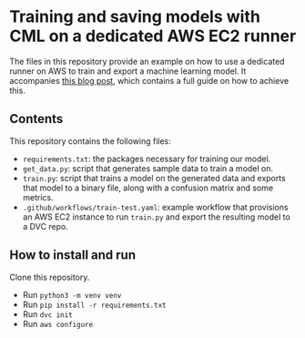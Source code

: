 # Training and saving models with CML on a dedicated AWS EC2 runner

The files in this repository provide an example on how to use a dedicated runner on AWS to train and export a machine learning model. It accompanies [this blog post](https://dvc.org/blog/CML-runners-saving-models-1), which contains a full guide on how to achieve this.

## Contents
This repository contains the following files:

- `requirements.txt`: the packages necessary for training our model.
- `get_data.py`: script that generates sample data to train a model on.
- `train.py`: script that trains a model on the generated data and exports that model to a binary file, along with a confusion matrix and some metrics.
- `.github/workflows/train-test.yaml`: example workflow that provisions an AWS EC2 instance to run `train.py` and export the resulting model to a DVC repo.

## How to install and run
Clone this repository.
- Run `python3 -m venv venv`
- Run `pip install -r requirements.txt`
- Run `dvc init`
- Run `aws configure`
